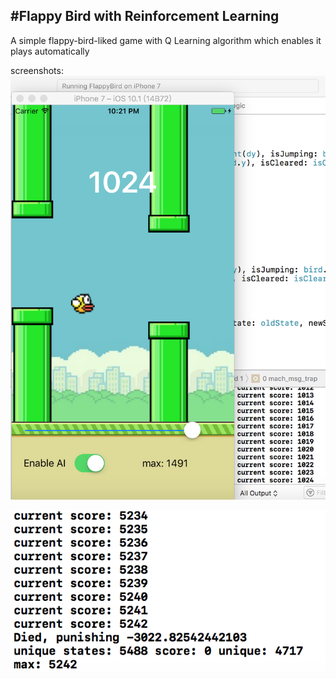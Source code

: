 #Flappy Bird with Reinforcement Learning
---
A simple flappy-bird-liked game with Q Learning algorithm which enables it plays automatically

screenshots: 
 ![image](https://github.com/Halcao/FlappyBird-QLearning/raw/master/screenshots/score-1024.png)

![image](https://github.com/Halcao/FlappyBird-QLearning/raw/master/screenshots/maxScore.png)

